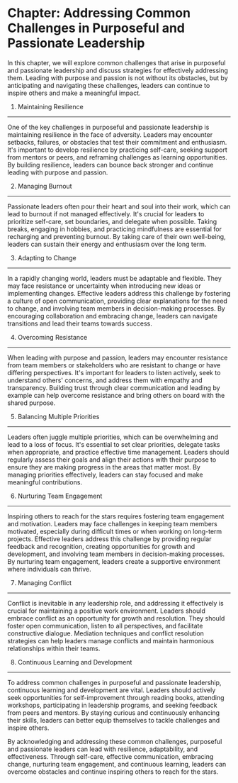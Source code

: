 Chapter: Addressing Common Challenges in Purposeful and Passionate Leadership
=============================================================================

In this chapter, we will explore common challenges that arise in purposeful and passionate leadership and discuss strategies for effectively addressing them. Leading with purpose and passion is not without its obstacles, but by anticipating and navigating these challenges, leaders can continue to inspire others and make a meaningful impact.

1. Maintaining Resilience
-------------------------

One of the key challenges in purposeful and passionate leadership is maintaining resilience in the face of adversity. Leaders may encounter setbacks, failures, or obstacles that test their commitment and enthusiasm. It's important to develop resilience by practicing self-care, seeking support from mentors or peers, and reframing challenges as learning opportunities. By building resilience, leaders can bounce back stronger and continue leading with purpose and passion.

2. Managing Burnout
-------------------

Passionate leaders often pour their heart and soul into their work, which can lead to burnout if not managed effectively. It's crucial for leaders to prioritize self-care, set boundaries, and delegate when possible. Taking breaks, engaging in hobbies, and practicing mindfulness are essential for recharging and preventing burnout. By taking care of their own well-being, leaders can sustain their energy and enthusiasm over the long term.

3. Adapting to Change
---------------------

In a rapidly changing world, leaders must be adaptable and flexible. They may face resistance or uncertainty when introducing new ideas or implementing changes. Effective leaders address this challenge by fostering a culture of open communication, providing clear explanations for the need to change, and involving team members in decision-making processes. By encouraging collaboration and embracing change, leaders can navigate transitions and lead their teams towards success.

4. Overcoming Resistance
------------------------

When leading with purpose and passion, leaders may encounter resistance from team members or stakeholders who are resistant to change or have differing perspectives. It's important for leaders to listen actively, seek to understand others' concerns, and address them with empathy and transparency. Building trust through clear communication and leading by example can help overcome resistance and bring others on board with the shared purpose.

5. Balancing Multiple Priorities
--------------------------------

Leaders often juggle multiple priorities, which can be overwhelming and lead to a loss of focus. It's essential to set clear priorities, delegate tasks when appropriate, and practice effective time management. Leaders should regularly assess their goals and align their actions with their purpose to ensure they are making progress in the areas that matter most. By managing priorities effectively, leaders can stay focused and make meaningful contributions.

6. Nurturing Team Engagement
----------------------------

Inspiring others to reach for the stars requires fostering team engagement and motivation. Leaders may face challenges in keeping team members motivated, especially during difficult times or when working on long-term projects. Effective leaders address this challenge by providing regular feedback and recognition, creating opportunities for growth and development, and involving team members in decision-making processes. By nurturing team engagement, leaders create a supportive environment where individuals can thrive.

7. Managing Conflict
--------------------

Conflict is inevitable in any leadership role, and addressing it effectively is crucial for maintaining a positive work environment. Leaders should embrace conflict as an opportunity for growth and resolution. They should foster open communication, listen to all perspectives, and facilitate constructive dialogue. Mediation techniques and conflict resolution strategies can help leaders manage conflicts and maintain harmonious relationships within their teams.

8. Continuous Learning and Development
--------------------------------------

To address common challenges in purposeful and passionate leadership, continuous learning and development are vital. Leaders should actively seek opportunities for self-improvement through reading books, attending workshops, participating in leadership programs, and seeking feedback from peers and mentors. By staying curious and continuously enhancing their skills, leaders can better equip themselves to tackle challenges and inspire others.

By acknowledging and addressing these common challenges, purposeful and passionate leaders can lead with resilience, adaptability, and effectiveness. Through self-care, effective communication, embracing change, nurturing team engagement, and continuous learning, leaders can overcome obstacles and continue inspiring others to reach for the stars.
